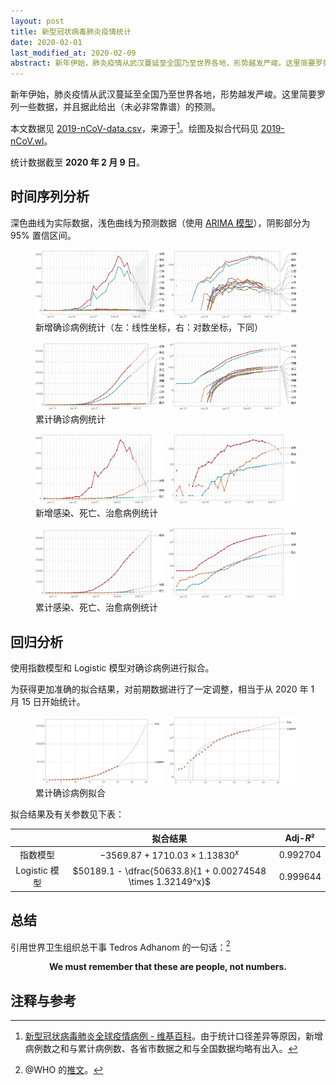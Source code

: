 ```yaml
---
layout: post
title: 新型冠状病毒肺炎疫情统计
date: 2020-02-01
last_modified_at: 2020-02-09
abstract: 新年伊始，肺炎疫情从武汉蔓延至全国乃至世界各地，形势越发严峻。这里简要罗列一些数据，并且据此给出（未必非常靠谱）的预测。
---
```


新年伊始，肺炎疫情从武汉蔓延至全国乃至世界各地，形势越发严峻。这里简要罗列一些数据，并且据此给出（未必非常靠谱）的预测。

本文数据见 [2019-nCoV-data.csv](https://github.com/stone-zeng/stone-zeng.github.io/blob/master/src/wuhan-coronavirus/2019-nCoV-data.csv)，来源于[^2019-nCoV-data]。绘图及拟合代码见 [2019-nCoV.wl](https://github.com/stone-zeng/stone-zeng.github.io/blob/master/src/wuhan-coronavirus/2019-nCoV.wl)。

[^2019-nCoV-data]: [新型冠状病毒肺炎全球疫情病例 - 维基百科](https://zh.wikipedia.org/wiki/新型冠状病毒肺炎全球疫情病例)。由于统计口径差异等原因，新增病例数之和与累计病例数、各省市数据之和与全国数据均略有出入。

统计数据截至 **2020 年 2 月 9 日**。

## 时间序列分析

深色曲线为实际数据，浅色曲线为预测数据（使用 [ARIMA 模型](https://en.wikipedia.org/wiki/Autoregressive_integrated_moving_average)），阴影部分为 95% 置信区间。

<figure>
  <img src="/images/wuhan-coronavirus/2019-nCoV-new.svg" alt="2019-nCoV-new" style="width: 49%;">
  <img src="/images/wuhan-coronavirus/2019-nCoV-new-log.svg" alt="2019-nCoV-new-log" style="width: 49%;">
  <figcaption>新增确诊病例统计（左：线性坐标，右：对数坐标，下同）</figcaption>
</figure>

<figure>
  <img src="/images/wuhan-coronavirus/2019-nCoV-total.svg" alt="2019-nCoV-total" style="width: 49%;">
  <img src="/images/wuhan-coronavirus/2019-nCoV-total-log.svg" alt="2019-nCoV-total-log" style="width: 49%;">
  <figcaption>累计确诊病例统计</figcaption>
</figure>

<figure>
  <img src="/images/wuhan-coronavirus/2019-nCoV-new-death-recovered.svg" alt="2019-nCoV-new-death-recovered" style="width: 49%;">
  <img src="/images/wuhan-coronavirus/2019-nCoV-new-death-recovered-log.svg" alt="2019-nCoV-new-death-recovered-log" style="width: 49%;">
  <figcaption>新增感染、死亡、治愈病例统计</figcaption>
</figure>

<figure>
  <img src="/images/wuhan-coronavirus/2019-nCoV-death-recovered.svg" alt="2019-nCoV-death-recovered" style="width: 49%;">
  <img src="/images/wuhan-coronavirus/2019-nCoV-death-recovered-log.svg" alt="2019-nCoV-death-recovered-log" style="width: 49%;">
  <figcaption>累计感染、死亡、治愈病例统计</figcaption>
</figure>

## 回归分析

使用指数模型和 Logistic 模型对确诊病例进行拟合。

为获得更加准确的拟合结果，对前期数据进行了一定调整，相当于从 2020 年 1 月 15 日开始统计。

<figure>
  <img src="/images/wuhan-coronavirus/2019-nCoV-regression.svg" alt="2019-nCoV-regression" style="width: 49%;">
  <img src="/images/wuhan-coronavirus/2019-nCoV-regression-log.svg" alt="2019-nCoV-regression-log" style="width: 49%;">
  <figcaption>累计确诊病例拟合</figcaption>
</figure>

拟合结果及有关参数见下表：

|               | 拟合结果                                                     | Adj-*R*² |
|:-------------:|:------------------------------------------------------------:|:--------:|
| 指数模型      | $-3569.87 + 1710.03 \times 1.13830^x$                        | 0.992704 |
| Logistic 模型 | $50189.1 - \dfrac{50633.8}{1 + 0.00274548 \times 1.32149^x}$ | 0.999644 |

## 总结

引用世界卫生组织总干事 Tedros Adhanom 的一句话：[^who-twitter]

[^who-twitter]: @WHO 的[推文](https://twitter.com/WHO/status/1222969618505093121)。

<p style="text-align: center">
<strong>We must remember that these are people, not numbers.</strong>
</p>

## 注释与参考

<div id="footnotes"></div>
